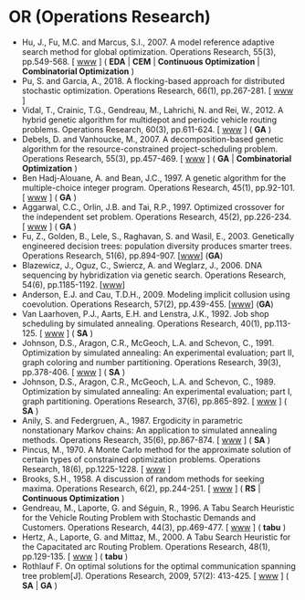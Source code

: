 # OR (Operations Research)

* Hu, J., Fu, M.C. and Marcus, S.I., 2007. A model reference adaptive search method for global optimization. Operations Research, 55(3), pp.549-568. [ [www](https://pubsonline.informs.org/doi/abs/10.1287/opre.1060.0367) ] ( **EDA** | **CEM** | **Continuous Optimization** | **Combinatorial Optimization** )
* Pu, S. and Garcia, A., 2018. A flocking-based approach for distributed stochastic optimization. Operations Research, 66(1), pp.267-281. [ [www](https://pubsonline.informs.org/doi/abs/10.1287/opre.2017.1666) ]
* Vidal, T., Crainic, T.G., Gendreau, M., Lahrichi, N. and Rei, W., 2012. A hybrid genetic algorithm for multidepot and periodic vehicle routing problems. Operations Research, 60(3), pp.611-624. [ [www](https://pubsonline.informs.org/doi/abs/10.1287/opre.1120.1048) ] ( **GA** )
* Debels, D. and Vanhoucke, M., 2007. A decomposition-based genetic algorithm for the resource-constrained project-scheduling problem. Operations Research, 55(3), pp.457-469. [ [www](https://pubsonline.informs.org/doi/abs/10.1287/opre.1060.0358) ] ( **GA** | **Combinatorial Optimization** )
* Ben Hadj-Alouane, A. and Bean, J.C., 1997. A genetic algorithm for the multiple-choice integer program. Operations Research, 45(1), pp.92-101. [ [www](https://pubsonline.informs.org/doi/abs/10.1287/opre.45.1.92) ] ( **GA** )
* Aggarwal, C.C., Orlin, J.B. and Tai, R.P., 1997. Optimized crossover for the independent set problem. Operations Research, 45(2), pp.226-234. [ [www](https://pubsonline.informs.org/doi/abs/10.1287/opre.45.2.226) ] ( **GA** )
* Fu, Z., Golden, B., Lele, S., Raghavan, S. and Wasil, E., 2003. Genetically engineered decision trees: population diversity produces smarter trees. Operations Research, 51(6), pp.894-907. [[www](https://pubsonline.informs.org/doi/10.1287/opre.51.6.894.24919)] (**GA**)
* Blazewicz, J., Oguz, C., Swiercz, A. and Weglarz, J., 2006. DNA sequencing by hybridization via genetic search. Operations Research, 54(6), pp.1185-1192. [[www](https://pubsonline.informs.org/doi/10.1287/opre.1060.0324)]
* Anderson, E.J. and Cau, T.D.H., 2009. Modeling implicit collusion using coevolution. Operations Research, 57(2), pp.439-455. [[www](https://pubsonline.informs.org/doi/10.1287/opre.1080.0631)] (**GA**)
* Van Laarhoven, P.J., Aarts, E.H. and Lenstra, J.K., 1992. Job shop scheduling by simulated annealing. Operations Research, 40(1), pp.113-125. [ [www](https://pubsonline.informs.org/doi/abs/10.1287/opre.40.1.113) ] ( **SA** )
* Johnson, D.S., Aragon, C.R., McGeoch, L.A. and Schevon, C., 1991. Optimization by simulated annealing: An experimental evaluation; part II, graph coloring and number partitioning. Operations Research, 39(3), pp.378-406. [ [www](https://pubsonline.informs.org/doi/abs/10.1287/opre.39.3.378) ] ( **SA** )
* Johnson, D.S., Aragon, C.R., McGeoch, L.A. and Schevon, C., 1989. Optimization by simulated annealing: An experimental evaluation; part I, graph partitioning. Operations Research, 37(6), pp.865-892. [ [www](https://pubsonline.informs.org/doi/abs/10.1287/opre.37.6.865) ] ( **SA** )
* Anily, S. and Federgruen, A., 1987. Ergodicity in parametric nonstationary Markov chains: An application to simulated annealing methods. Operations Research, 35(6), pp.867-874. [ [www](https://pubsonline.informs.org/doi/abs/10.1287/opre.35.6.867) ] ( **SA** )
* Pincus, M., 1970. A Monte Carlo method for the approximate solution of certain types of constrained optimization problems. Operations Research, 18(6), pp.1225-1228. [ [www](https://pubsonline.informs.org/doi/abs/10.1287/opre.18.6.1225) ]
* Brooks, S.H., 1958. A discussion of random methods for seeking maxima. Operations Research, 6(2), pp.244-251. [ [www](https://pubsonline.informs.org/doi/abs/10.1287/opre.6.2.244) ] ( **RS** | **Continuous Optimization** )
* Gendreau, M., Laporte, G. and Séguin, R., 1996. A Tabu Search Heuristic for the Vehicle Routing Problem with Stochastic Demands and Customers. Operations Research, 44(3), pp.469-477. [ [www](https://pubsonline.informs.org/doi/10.1287/opre.44.3.469) ] ( **tabu** )
* Hertz, A., Laporte, G. and Mittaz, M., 2000. A Tabu Search Heuristic for the Capacitated arc Routing Problem. Operations Research, 48(1), pp.129-135. [ [www](https://pubsonline.informs.org/doi/10.1287/opre.48.1.129.12455) ] ( **tabu** )
* Rothlauf F. On optimal solutions for the optimal communication spanning tree problem[J]. Operations Research, 2009, 57(2): 413-425. [ [www](https://pubsonline.informs.org/doi/abs/10.1287/opre.1080.0592) ] ( **SA** | **GA** )
